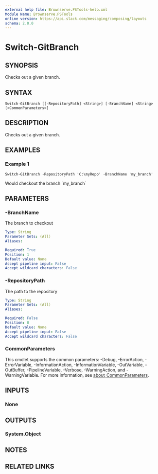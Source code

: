 ```yaml
---
external help file: Brownserve.PSTools-help.xml
Module Name: Brownserve.PSTools
online version: https://api.slack.com/messaging/composing/layouts
schema: 2.0.0
---
```


# Switch-GitBranch

## SYNOPSIS
Checks out a given branch.

## SYNTAX

```
Switch-GitBranch [[-RepositoryPath] <String>] [-BranchName] <String> [<CommonParameters>]
```

## DESCRIPTION
Checks out a given branch.

## EXAMPLES

### Example 1
```
Switch-GitBranch -RepositoryPath 'C:\myRepo' -BranchName 'my_branch'
```

Would checkout the branch \`my_branch\`

## PARAMETERS

### -BranchName
The branch to checkout

```yaml
Type: String
Parameter Sets: (All)
Aliases:

Required: True
Position: 1
Default value: None
Accept pipeline input: False
Accept wildcard characters: False
```

### -RepositoryPath
The path to the repository

```yaml
Type: String
Parameter Sets: (All)
Aliases:

Required: False
Position: 0
Default value: None
Accept pipeline input: False
Accept wildcard characters: False
```

### CommonParameters
This cmdlet supports the common parameters: -Debug, -ErrorAction, -ErrorVariable, -InformationAction, -InformationVariable, -OutVariable, -OutBuffer, -PipelineVariable, -Verbose, -WarningAction, and -WarningVariable. For more information, see [about_CommonParameters](http://go.microsoft.com/fwlink/?LinkID=113216).

## INPUTS

### None
## OUTPUTS

### System.Object
## NOTES

## RELATED LINKS
